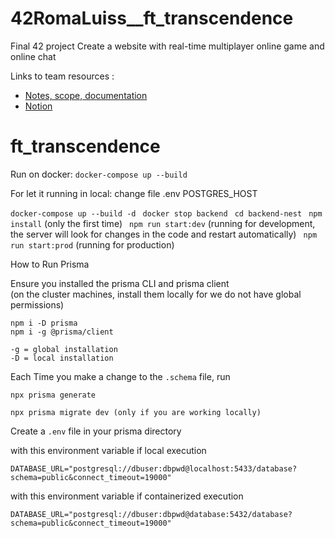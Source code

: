 # 42RomaLuiss__ft_transcendence
Final 42 project 
Create a website with real-time multiplayer online game and online chat

Links to team resources :  
- [Notes, scope, documentation](https://docs.google.com/document/d/1iVzydO9ddOBO0K5R5PnRqfjk7vo0vF1s-J6WsYeJJWE/edit?usp=sharing)
- [Notion](https://www.notion.so/42-ft-transcendence/4644276802fa46fcbba8f6be900c2972?v=cba097541aaf4a14abe5997047a5a352&pvs=4)
# ft_transcendence

Run on docker:
``` docker-compose up --build ```

For let it running in local:
change file .env POSTGRES_HOST


``` docker-compose up --build -d ```
``` docker stop backend```
``` cd backend-nest```
``` npm install``` (only the first time)
``` npm run start:dev``` (running for development, the server will look for changes in the code and restart automatically)
``` npm run start:prod``` (running for production)

How to Run Prisma

Ensure you installed the prisma CLI and prisma client</br>
(on the cluster machines, install them locally for we do not have global permissions)

````
npm i -D prisma
npm i -g @prisma/client

-g = global installation
-D = local installation
````

Each Time you make a change to the `.schema` file, run

```
npx prisma generate

npx prisma migrate dev (only if you are working locally)
```

Create a `.env` file in your prisma directory

with this environment variable if local execution
```
DATABASE_URL="postgresql://dbuser:dbpwd@localhost:5433/database?schema=public&connect_timeout=19000"
```

with this environment variable if containerized execution
```
DATABASE_URL="postgresql://dbuser:dbpwd@database:5432/database?schema=public&connect_timeout=19000"
```
